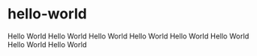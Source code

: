 # hello-world
Hello World
Hello World
Hello World
Hello World
Hello World
Hello World
Hello World
Hello World
